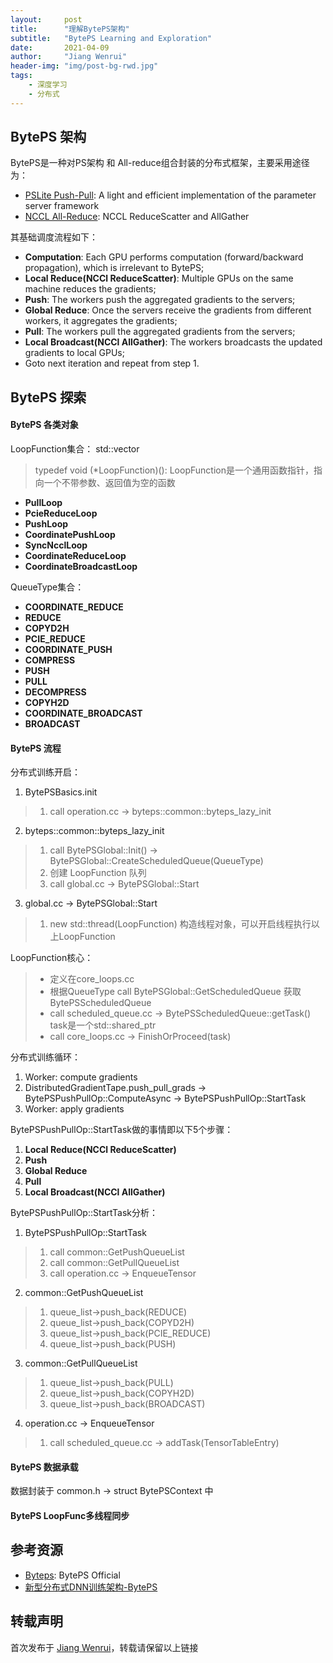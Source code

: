 ```yaml
---
layout:     post
title:      "理解BytePS架构"
subtitle:   "BytePS Learning and Exploration"
date:       2021-04-09
author:     "Jiang Wenrui"
header-img: "img/post-bg-rwd.jpg"
tags:
    - 深度学习
    - 分布式
---
```


## BytePS 架构

BytePS是一种对PS架构 和 All-reduce组合封装的分布式框架，主要采用途径为：
* [PSLite Push-Pull](https://github.com/dmlc/ps-lite): A light and efficient implementation of the parameter server framework
* [NCCL All-Reduce](https://docs.nvidia.com/deeplearning/nccl/user-guide/docs/usage/operations.html#reducescatter): NCCL ReduceScatter and AllGather

其基础调度流程如下：
* **Computation**: Each GPU performs computation (forward/backward propagation), which is irrelevant to BytePS;
* **Local Reduce(NCCl ReduceScatter)**: Multiple GPUs on the same machine reduces the gradients;
* **Push**: The workers push the aggregated gradients to the servers;
* **Global Reduce**: Once the servers receive the gradients from different workers, it aggregates the gradients;
* **Pull**: The workers pull the aggregated gradients from the servers;
* **Local Broadcast(NCCl AllGather)**: The workers broadcasts the updated gradients to local GPUs;
* Goto next iteration and repeat from step 1.

## BytePS 探索

#### BytePS 各类对象
LoopFunction集合： std::vector<LoopFunction>
> typedef void (*LoopFunction)(): LoopFunction是一个通用函数指针，指向一个不带参数、返回值为空的函数

* **PullLoop**
* **PcieReduceLoop**
* **PushLoop**
* **CoordinatePushLoop**
* **SyncNcclLoop**
* **CoordinateReduceLoop**
* **CoordinateBroadcastLoop**


QueueType集合：
* **COORDINATE_REDUCE**
* **REDUCE**
* **COPYD2H**
* **PCIE_REDUCE**
* **COORDINATE_PUSH**
* **COMPRESS**
* **PUSH**
* **PULL**
* **DECOMPRESS**
* **COPYH2D**
* **COORDINATE_BROADCAST**
* **BROADCAST**



#### BytePS 流程
分布式训练开启：
1. BytePSBasics.init
> 1. call operation.cc -> byteps::common::byteps_lazy_init
2. byteps::common::byteps_lazy_init
> 1. call BytePSGlobal::Init() -> BytePSGlobal::CreateScheduledQueue(QueueType)
> 2. 创建 LoopFunction 队列
> 3. call global.cc -> BytePSGlobal::Start
3. global.cc -> BytePSGlobal::Start
> 1. new std::thread(LoopFunction) 构造线程对象，可以开启线程执行以上LoopFunction

LoopFunction核心：
> * 定义在core_loops.cc
> * 根据QueueType call BytePSGlobal::GetScheduledQueue 获取 BytePSScheduledQueue
> * call scheduled_queue.cc -> BytePSScheduledQueue::getTask() task是一个std::shared_ptr<TensorTableEntry>
> * call core_loops.cc -> FinishOrProceed(task)

分布式训练循环：
1. Worker: compute gradients
2. DistributedGradientTape.push_pull_grads -> BytePSPushPullOp::ComputeAsync -> BytePSPushPullOp::StartTask
2. Worker: apply gradients

BytePSPushPullOp::StartTask做的事情即以下5个步骤：
1. **Local Reduce(NCCl ReduceScatter)**
2. **Push**
3. **Global Reduce**
4. **Pull**
5. **Local Broadcast(NCCl AllGather)**

BytePSPushPullOp::StartTask分析：
1. BytePSPushPullOp::StartTask
> 1. call common::GetPushQueueList
> 2. call common::GetPullQueueList
> 3. call operation.cc -> EnqueueTensor

2. common::GetPushQueueList
> 1. queue_list->push_back(REDUCE)
> 2. queue_list->push_back(COPYD2H)
> 3. queue_list->push_back(PCIE_REDUCE)
> 4. queue_list->push_back(PUSH)

3. common::GetPullQueueList 
> 1. queue_list->push_back(PULL)
> 2. queue_list->push_back(COPYH2D)
> 3. queue_list->push_back(BROADCAST)

4. operation.cc -> EnqueueTensor
> 1. call scheduled_queue.cc -> addTask(TensorTableEntry)

#### BytePS 数据承载
数据封装于 common.h -> struct BytePSContext 中

#### BytePS LoopFunc多线程同步 


## 参考资源

* [Byteps](https://github.com/bytedance/byteps): BytePS Official
* [新型分布式DNN训练架构-BytePS](https://coladrill.github.io/2020/12/19/%E6%96%B0%E5%9E%8B%E5%88%86%E5%B8%83%E5%BC%8FDNN%E8%AE%AD%E7%BB%83%E6%9E%B6%E6%9E%84-BytePS/)


## 转载声明

首次发布于 [Jiang Wenrui](http://wenruij.github.io)，转载请保留以上链接
